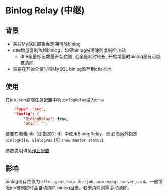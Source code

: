 # Binlog Relay (中继)

## 背景
- 某些MySQL部署会定期清除binlog
- dtle增量复制依赖binlog，如果binlog被清除则复制会出错
  - dtle全量标记增量开始位置, 若全量耗时较长, 开始增量时binlog极有可能被清除
- 需要在开始全量时将MySQL binlog暂存到dtle本地

## 使用
在job.json源端任务配置中将`BinlogRelay`设为`true`
```json
    "Type": "Src",
    "Config": {
        "BinlogRelay": true,
        "Gtid": "",
```

若要在增量job（即指定Gtid）中使用BinlogRelay，则必须另外指定 `BinlogFile`、`BinlogPos` (见 `show master status`).

参数说明详见[作业配置]( ../4/4.3_job_configuration.md).

## 影响
binlog储存位置为 `dtle_agent_data_dir/job_uuid/mysql_server_uuid`。一般情况job被删除时会自动清除
binlog目录。若未清除则需手动清除。
